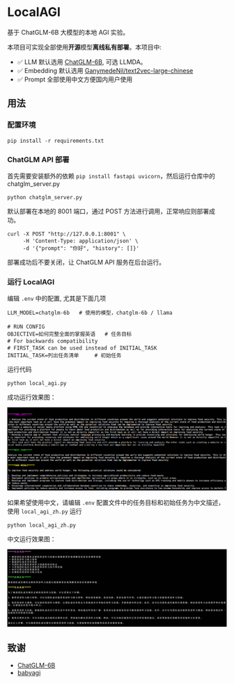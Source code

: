 # LocalAGI

基于 ChatGLM-6B 大模型的本地 AGI 实验。

本项目可实现全部使用**开源**模型**离线私有部署**。本项目中:

- ✅ LLM 默认选用 [ChatGLM-6B](https://github.com/THUDM/ChatGLM-6B), 可选 LLMDA。
- ✅ Embedding 默认选用 [GanymedeNil/text2vec-large-chinese](https://huggingface.co/GanymedeNil/text2vec-large-chinese/tree/main)
- ✅ Prompt 全部使用中文方便国内用户使用

## 用法

### 配置环境
```
pip install -r requirements.txt
```

### ChatGLM API 部署

首先需要安装额外的依赖 `pip install fastapi uvicorn`，然后运行仓库中的 chatglm_server.py

```
python chatglm_server.py
```

默认部署在本地的 8001 端口，通过 POST 方法进行调用，正常响应则部署成功。

```
curl -X POST "http://127.0.0.1:8001" \
     -H 'Content-Type: application/json' \
     -d '{"prompt": "你好", "history": []}'
```

部署成功后不要关闭，让 ChatGLM API 服务在后台运行。

### 运行 LocalAGI

编辑 `.env` 中的配置, 尤其是下面几项
```
LLM_MODEL=chatglm-6b   # 使用的模型，chatglm-6b / llama

# RUN CONFIG
OBJECTIVE=如何完整全面的掌握英语   # 任务目标
# For backwards compatibility
# FIRST_TASK can be used instead of INITIAL_TASK
INITIAL_TASK=列出任务清单     # 初始任务
```

运行代码
```
python local_agi.py
```

成功运行效果图：

![LocalAGI](imgs/LocalAGI_run1.jpg)

如果希望使用中文，请编辑 `.env` 配置文件中的任务目标和初始任务为中文描述，使用 `local_agi_zh.py` 运行

```
python local_agi_zh.py
```

中文运行效果图：

![LocalAGI](imgs/LocalAGI_zh_run1.jpg)

## 致谢

* [ChatGLM-6B](https://github.com/THUDM/ChatGLM-6B)
* [babyagi](https://github.com/yoheinakajima/babyagi)
